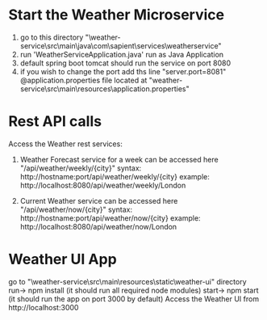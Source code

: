 # Start the Weather Microservice
1. go to this directory "\weather-service\src\main\java\com\sapient\services\weatherservice\"
2. run 'WeatherServiceApplication.java' run as Java Application
3. default spring boot tomcat should run the service on port 8080
4. if you wish to change the port add ths line "server.port=8081" @application.properties file located at "weather-service\src\main\resources\application.properties"


# Rest API calls
Access the Weather rest services:
1. Weather Forecast service for a week can be accessed here "/api/weather/weekly/{city}"
	syntax: http://hostname:port/api/weather/weekly/{city}
	example: http://localhost:8080/api/weather/weekly/London
	
2. Current Weather service can be accessed here "/api/weather/now/{city}"
	syntax: http://hostname:port/api/weather/now/{city}
	example: http://localhost:8080/api/weather/now/London

# Weather UI App
go to "\weather-service\src\main\resources\static\weather-ui" directory
run-> npm install (it should run all required node modules)
start-> npm start (it should run the app on port 3000 by default)
Access the Weather UI from http://localhost:3000